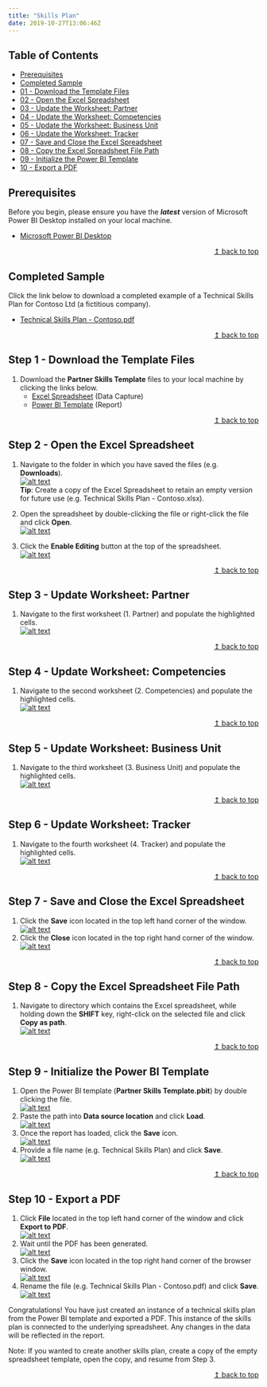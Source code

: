 ```yaml
---
title: "Skills Plan"
date: 2019-10-27T13:06:46Z
---
```


## Table of Contents
* [Prerequisites](#prerequisites)
* [Completed Sample](#completed-sample)
* [01 - Download the Template Files](#step-1-download-the-template-files)
* [02 - Open the Excel Spreadsheet](#step-2-open-the-excel-spreadsheet)
* [03 - Update the Worksheet: Partner](#step-3--update-worksheet-partner)
* [04 - Update the Worksheet: Competencies](#step-4-update-worksheet-competencies)
* [05 - Update the Worksheet: Business Unit](#step-5-update-worksheet-business-unit)
* [06 - Update the Worksheet: Tracker](#step-6-update-worksheet-tracker)
* [07 - Save and Close the Excel Spreadsheet](#step-7-save-and-close-the-excel-spreadsheet)
* [08 - Copy the Excel Spreadsheet File Path](#step-8-copy-the-excel-spreadsheet-file-path)
* [09 - Initialize the Power BI Template](#step-9-initialize-power-bi-template)
* [10 - Export a PDF](#step-10-export-a-pdf)

## Prerequisites
Before you begin, please ensure you have the ***latest*** version of Microsoft Power BI Desktop installed on your local machine.  

* <a href="https://www.microsoft.com/en-us/download/details.aspx?id=45331" target="_blank">Microsoft Power BI Desktop</a>

<div align="right"><a href="#table-of-contents">↥ back to top</a></div>

## Completed Sample
Click the link below to download a completed example of a Technical Skills Plan for Contoso Ltd (a fictitious company).

* <a href="/files/Technical%20Skills%20Plan%20-%20Contoso.pdf" target="_blank">Technical Skills Plan - Contoso.pdf</a>

<div align="right"><a href="#table-of-contents">↥ back to top</a></div>

## Step 1 - Download the Template Files
1. Download the **Partner Skills Template** files to your local machine by clicking the links below.  
   * <a href="/files/Partner%20Skills%20Template.xlsx" target="_blank">Excel Spreadsheet</a> (Data Capture)
   * <a href="/files/Partner%20Skills%20Template.pbit" target="_blank">Power BI Template</a> (Report)

<div align="right"><a href="#table-of-contents">↥ back to top</a></div>

## Step 2 - Open the Excel Spreadsheet
1. Navigate to the folder in which you have saved the files (e.g. **Downloads**).  
[![alt text](/images/img-template-downloads-folder.png "Downloads")](../../../raw/master/images/img-template-downloads-folder.png)  
**Tip**: Create a copy of the Excel Spreadsheet to retain an empty version for future use (e.g. Technical Skills Plan - Contoso.xlsx).  

2. Open the spreadsheet by double-clicking the file or right-click the file and click **Open**.  
[![alt text](/images/img-template-open-xlsx.png "Open File")](../../../raw/master/images/img-template-open-xlsx.png) 

3. Click the **Enable Editing** button at the top of the spreadsheet.  
[![alt text](/images/img-template-enable-editing.png "Enable Editing")](../../../raw/master/images/img-template-enable-editing.png) 

<div align="right"><a href="#table-of-contents">↥ back to top</a></div>

## Step 3 - Update Worksheet: Partner
1. Navigate to the first worksheet (1. Partner) and populate the highlighted cells.  
[![alt text](/images/img-template-update-partner.png "Partner")](../../../raw/master/images/img-template-update-partner.png) 

<div align="right"><a href="#table-of-contents">↥ back to top</a></div>

## Step 4 - Update Worksheet: Competencies
1. Navigate to the second worksheet (2. Competencies) and populate the highlighted cells.  
[![alt text](/images/img-template-update-competencies.png "Competencies")](../../../raw/master/images/img-template-update-competencies.png) 

<div align="right"><a href="#table-of-contents">↥ back to top</a></div>

## Step 5 - Update Worksheet: Business Unit
1. Navigate to the third worksheet (3. Business Unit) and populate the highlighted cells.  
[![alt text](/images/img-template-update-business.png "Business Units")](../../../raw/master/images/img-template-update-business.png) 

<div align="right"><a href="#table-of-contents">↥ back to top</a></div>

## Step 6 - Update Worksheet: Tracker
1. Navigate to the fourth worksheet (4. Tracker) and populate the highlighted cells.  
[![alt text](/images/img-template-update-tracker.png "Tracker")](../../../raw/master/images/img-template-update-tracker.png) 

<div align="right"><a href="#table-of-contents">↥ back to top</a></div>

## Step 7 - Save and Close the Excel Spreadsheet
1. Click the **Save** icon located in the top left hand corner of the window.  
[![alt text](/images/img-template-save-xlsx.png "Save")](../../../raw/master/images/img-template-save-xlsx.png) 
2. Click the **Close** icon located in the top right hand corner of the window.  
[![alt text](/images/img-template-close-xlsx.png "Close")](../../../raw/master/images/img-template-close-xlsx.png) 

<div align="right"><a href="#table-of-contents">↥ back to top</a></div>

## Step 8 - Copy the Excel Spreadsheet File Path
1. Navigate to directory which contains the Excel spreadsheet, while holding down the **SHIFT** key, right-click on the selected file and click **Copy as path**.  
[![alt text](/images/img-template-copy-path.png "Copy Path")](../../../raw/master/images/img-template-copy-path.png) 

<div align="right"><a href="#table-of-contents">↥ back to top</a></div>

## Step 9 - Initialize the Power BI Template
1. Open the Power BI template (**Partner Skills Template.pbit**) by double clicking the file.  
[![alt text](/images/img-template-open-pbit.png "Open Power BI Template")](../../../raw/master/images/img-template-open-pbit.png) 
2. Paste the path into **Data source location** and click **Load**.  
[![alt text](/images/img-template-paste-path.png "Template Parameter")](../../../raw/master/images/img-template-paste-path.png) 
3. Once the report has loaded, click the **Save** icon.  
[![alt text](/images/img-template-save-pbix.png "Save PBIX")](../../../raw/master/images/img-template-save-pbix.png) 
5. Provide a file name (e.g. Technical Skills Plan) and click **Save**.  
[![alt text](/images/img-template-save-dialog.png "Save Dialog")](../../../raw/master/images/img-template-save-dialog.png) 

<div align="right"><a href="#table-of-contents">↥ back to top</a></div>

## Step 10 - Export a PDF
1. Click **File** located in the top left hand corner of the window and click **Export to PDF**.   
[![alt text](/images/img-template-export-pdf.png "Export to PDF")](../../../raw/master/images/img-template-export-pdf.png) 
2. Wait until the PDF has been generated.  
[![alt text](/images/img-template-export-wait.png "Generating")](../../../raw/master/images/img-template-export-wait.png) 
3. Click the **Save** icon located in the top right hand corner of the browser window.  
[![alt text](/images/img-template-save-pdf.png "Save PDF")](../../../raw/master/images/img-template-save-pdf.png) 
4. Rename the file (e.g. Technical Skills Plan - Contoso.pdf) and click **Save**.  
[![alt text](/images/img-template-saveas-pdf.png "Save PDF")](../../../raw/master/images/img-template-saveeas-pdf.png) 

Congratulations! You have just created an instance of a technical skills plan from the Power BI template and exported a PDF. This instance of the skills plan is connected to the underlying spreadsheet. Any changes in the data will be reflected in the report.

Note: If you wanted to create another skills plan, create a copy of the empty spreadsheet template, open the copy, and resume from Step 3.

<div align="right"><a href="#table-of-contents">↥ back to top</a></div>

